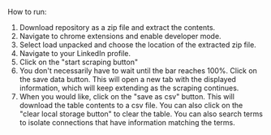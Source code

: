 How to run:
1) Download repository as a zip file and extract the contents.
2) Navigate to chrome extensions and enable developer mode.
3) Select load unpacked and choose the location of the extracted zip file.
4) Navigate to your LinkedIn profile.
5) Click on the "start scraping button"
6) You don't necessarily have to wait until the bar reaches 100%. Click on the save data button. This will open a new tab with the displayed information, which will keep extending as the scraping continues.
7) When you would like, click on the "save as csv" button. This will download the table contents to a csv file. You can also click on the "clear local storage button" to clear the table. You can also search terms to isolate connections that have information matching the terms. 
